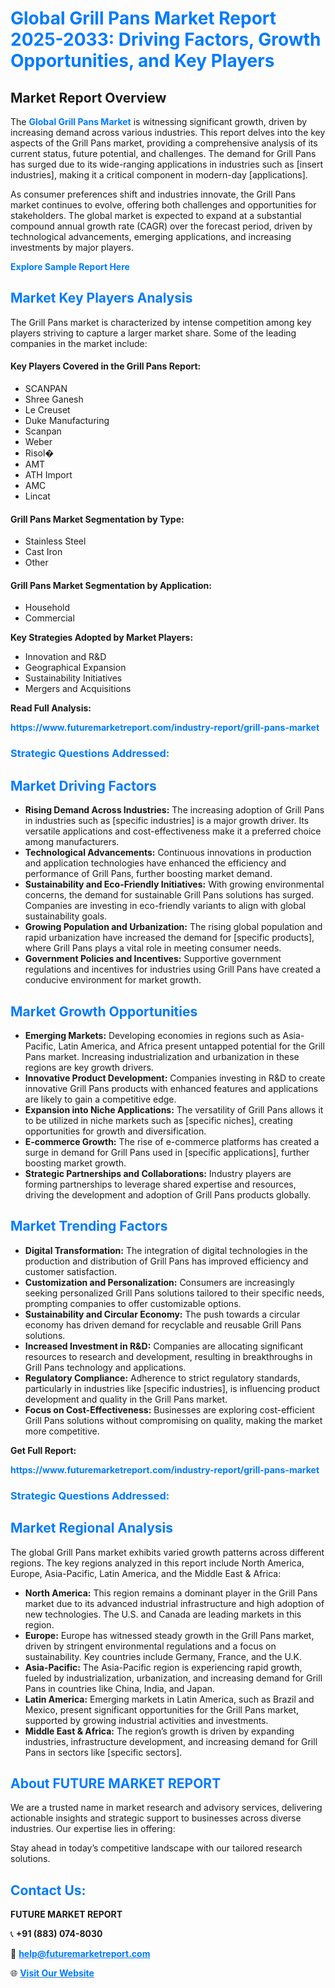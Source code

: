 <h1 style="color: #007BFF;">Global Grill Pans Market Report 2025-2033: Driving Factors, Growth Opportunities, and Key Players</h1>

<section id="overview">
<h2>Market Report Overview</h2>
<p>The <a href="https://www.futuremarketreport.com/industry-report/grill-pans-market" style="color: #007BFF; text-decoration: none;"><strong>Global Grill Pans Market</strong></a> is witnessing significant growth, driven by increasing demand across various industries. This report delves into the key aspects of the Grill Pans market, providing a comprehensive analysis of its current status, future potential, and challenges. The demand for Grill Pans has surged due to its wide-ranging applications in industries such as [insert industries], making it a critical component in modern-day [applications].</p>
<p>As consumer preferences shift and industries innovate, the Grill Pans market continues to evolve, offering both challenges and opportunities for stakeholders. The global market is expected to expand at a substantial compound annual growth rate (CAGR) over the forecast period, driven by technological advancements, emerging applications, and increasing investments by major players.</p>
</section>

<section id="overview">
<p><a href="https://www.futuremarketreport.com/request-sample/reportId=62341" style="color: #007BFF; text-decoration: none;"><strong>Explore Sample Report Here</strong></a></p>
</section>

<section id="key-players">
<h2 style="color: #007BFF;">Market Key Players Analysis</h2>
<p>The Grill Pans market is characterized by intense competition among key players striving to capture a larger market share. Some of the leading companies in the market include:</p>
<h4>Key Players Covered in the Grill Pans Report:</h4>
<ul><li>SCANPAN</li><li>Shree Ganesh</li><li>Le Creuset</li><li>Duke Manufacturing</li><li>Scanpan</li><li>Weber</li><li>Risol�</li><li>AMT</li><li>ATH Import</li><li>AMC</li><li>Lincat</li></ul>
<h4>Grill Pans Market Segmentation by Type:</h4>
<ul><li>Stainless Steel</li><li>Cast Iron</li><li>Other</li></ul>

<h4>Grill Pans Market Segmentation by Application:</h4>
<ul><li>Household</li><li>Commercial</li></ul>
<p><strong>Key Strategies Adopted by Market Players:</strong></p>
<ul>
<li>Innovation and R&D</li>
<li>Geographical Expansion</li>
<li>Sustainability Initiatives</li>
<li>Mergers and Acquisitions</li>
</ul>
</section>

<section>
<p><strong>Read Full Analysis: </strong></p><a href="https://www.futuremarketreport.com/industry-report/grill-pans-market" style="color: #007BFF; text-decoration: none;"><strong>https://www.futuremarketreport.com/industry-report/grill-pans-market</strong></a>
<h3 style="color: #007BFF;">Strategic Questions Addressed:</h3>
</section>

<section id="driving-factors">
<h2 style="color: #007BFF;">Market Driving Factors</h2>
<ul>
<li><strong>Rising Demand Across Industries:</strong> The increasing adoption of Grill Pans in industries such as [specific industries] is a major growth driver. Its versatile applications and cost-effectiveness make it a preferred choice among manufacturers.</li>
<li><strong>Technological Advancements:</strong> Continuous innovations in production and application technologies have enhanced the efficiency and performance of Grill Pans, further boosting market demand.</li>
<li><strong>Sustainability and Eco-Friendly Initiatives:</strong> With growing environmental concerns, the demand for sustainable Grill Pans solutions has surged. Companies are investing in eco-friendly variants to align with global sustainability goals.</li>
<li><strong>Growing Population and Urbanization:</strong> The rising global population and rapid urbanization have increased the demand for [specific products], where Grill Pans plays a vital role in meeting consumer needs.</li>
<li><strong>Government Policies and Incentives:</strong> Supportive government regulations and incentives for industries using Grill Pans have created a conducive environment for market growth.</li>
</ul>
</section>

<section id="growth-opportunities">
<h2 style="color: #007BFF;">Market Growth Opportunities</h2>
<ul>
<li><strong>Emerging Markets:</strong> Developing economies in regions such as Asia-Pacific, Latin America, and Africa present untapped potential for the Grill Pans market. Increasing industrialization and urbanization in these regions are key growth drivers.</li>
<li><strong>Innovative Product Development:</strong> Companies investing in R&D to create innovative Grill Pans products with enhanced features and applications are likely to gain a competitive edge.</li>
<li><strong>Expansion into Niche Applications:</strong> The versatility of Grill Pans allows it to be utilized in niche markets such as [specific niches], creating opportunities for growth and diversification.</li>
<li><strong>E-commerce Growth:</strong> The rise of e-commerce platforms has created a surge in demand for Grill Pans used in [specific applications], further boosting market growth.</li>
<li><strong>Strategic Partnerships and Collaborations:</strong> Industry players are forming partnerships to leverage shared expertise and resources, driving the development and adoption of Grill Pans products globally.</li>
</ul>
</section>

<section id="trending-factors">
<h2 style="color: #007BFF;">Market Trending Factors</h2>
<ul>
<li><strong>Digital Transformation:</strong> The integration of digital technologies in the production and distribution of Grill Pans has improved efficiency and customer satisfaction.</li>
<li><strong>Customization and Personalization:</strong> Consumers are increasingly seeking personalized Grill Pans solutions tailored to their specific needs, prompting companies to offer customizable options.</li>
<li><strong>Sustainability and Circular Economy:</strong> The push towards a circular economy has driven demand for recyclable and reusable Grill Pans solutions.</li>
<li><strong>Increased Investment in R&D:</strong> Companies are allocating significant resources to research and development, resulting in breakthroughs in Grill Pans technology and applications.</li>
<li><strong>Regulatory Compliance:</strong> Adherence to strict regulatory standards, particularly in industries like [specific industries], is influencing product development and quality in the Grill Pans market.</li>
<li><strong>Focus on Cost-Effectiveness:</strong> Businesses are exploring cost-efficient Grill Pans solutions without compromising on quality, making the market more competitive.</li>
</ul>
</section>

<section>
<p><strong>Get Full Report: </strong></p><a href="https://www.futuremarketreport.com/industry-report/grill-pans-market" style="color: #007BFF; text-decoration: none;"><strong>https://www.futuremarketreport.com/industry-report/grill-pans-market</strong></a>
<h3 style="color: #007BFF;">Strategic Questions Addressed:</h3>
</section>


<section id="regional-analysis">
<h2 style="color: #007BFF;">Market Regional Analysis</h2>
<p>The global Grill Pans market exhibits varied growth patterns across different regions. The key regions analyzed in this report include North America, Europe, Asia-Pacific, Latin America, and the Middle East & Africa:</p>
<ul>
<li><strong>North America:</strong> This region remains a dominant player in the Grill Pans market due to its advanced industrial infrastructure and high adoption of new technologies. The U.S. and Canada are leading markets in this region.</li>
<li><strong>Europe:</strong> Europe has witnessed steady growth in the Grill Pans market, driven by stringent environmental regulations and a focus on sustainability. Key countries include Germany, France, and the U.K.</li>
<li><strong>Asia-Pacific:</strong> The Asia-Pacific region is experiencing rapid growth, fueled by industrialization, urbanization, and increasing demand for Grill Pans in countries like China, India, and Japan.</li>
<li><strong>Latin America:</strong> Emerging markets in Latin America, such as Brazil and Mexico, present significant opportunities for the Grill Pans market, supported by growing industrial activities and investments.</li>
<li><strong>Middle East & Africa:</strong> The region’s growth is driven by expanding industries, infrastructure development, and increasing demand for Grill Pans in sectors like [specific sectors].</li>
</ul>
</section>

<footer>
<h2 style="color: #007BFF;">About FUTURE MARKET REPORT</h2>
<p>We are a trusted name in market research and advisory services, delivering actionable insights and strategic support to businesses across diverse industries. Our expertise lies in offering:</p>

<p>Stay ahead in today’s competitive landscape with our tailored research solutions.</p>

<h2 style="color: #007BFF;">Contact Us:</h2>
<p><strong>FUTURE MARKET REPORT</strong></p>
<p>📞 <strong>+91 (883) 074-8030</strong></p>
<p>📧 <strong><a href="mailto:help@futuremarketreport.com" style="color: #007BFF;">help@futuremarketreport.com</a></strong></p>
<p>🌐 <strong><a href="https://www.futuremarketreport.com/" style="color: #007BFF;">Visit Our Website</a></strong></p>
</footer>
